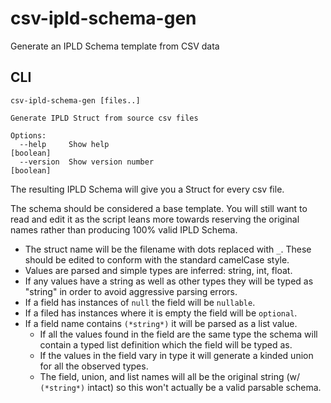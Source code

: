 # csv-ipld-schema-gen

Generate an IPLD Schema template from CSV data

## CLI

```
csv-ipld-schema-gen [files..]

Generate IPLD Struct from source csv files

Options:
  --help     Show help                                                 [boolean]
  --version  Show version number                                       [boolean]
```

The resulting IPLD Schema will give you a Struct for every csv file.

The schema should be considered a base template. You will still want to read and edit it
as the script leans more towards reserving the original names rather than producing
100% valid IPLD Schema.

* The struct name will be the filename with dots replaced with `_`. These should
  be edited to conform with the standard camelCase style.
* Values are parsed and simple types are inferred: string, int, float.
* If any values have a string as well as other types they will be typed as "string"
  in order to avoid aggressive parsing errors.
* If a field has instances of `null` the field will be `nullable`.
* If a filed has instances where it is empty the field will be `optional`.
* If a field name contains `(*string*)` it will be parsed as a list value.
  * If all the values found in the field are the same type the schema will contain
    a typed list definition which the field will be typed as.
  * If the values in the field vary in type it will generate a kinded union for 
    all the observed types.
  * The field, union, and list names will all be the original string (w/ `(*string*)` intact)
    so this won't actually be a valid parsable schema. 
